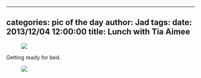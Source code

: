 
---
categories: pic of the day
author: Jad
tags: 
date: 2013/12/04 12:00:00
title: Lunch with Tia Aimee 
---

<figure>
<img src="/img/2013/12/04/img_7371_medium.jpg" />
<figcaption></figcaption>
</figure>

Getting ready for bed.

<figure>
<img src="/img/2013/12/04/img_5746_medium.jpg" />
<figcaption></figcaption>
</figure>
